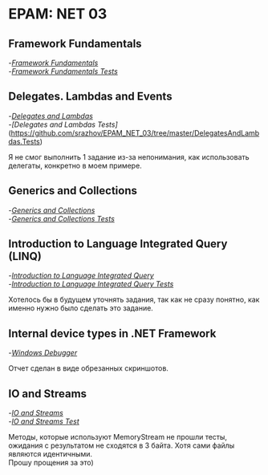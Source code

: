 # EPAM: NET 03

## Framework Fundamentals
-*[Framework Fundamentals](https://github.com/srazhov/EPAM_NET_03/tree/master/FrameworkFundamentals)*  
-*[Framework Fundamentals Tests](https://github.com/srazhov/EPAM_NET_03/tree/master/FrameworkFundamentals.Tests)*  

## Delegates. Lambdas and Events
-*[Delegates and Lambdas](https://github.com/srazhov/EPAM_NET_03/tree/master/DelegatesAndLambdas)*  
-*[Delegates and Lambdas Tests]*(https://github.com/srazhov/EPAM_NET_03/tree/master/DelegatesAndLambdas.Tests)  

Я не смог выполнить 1 задание из-за непонимания, как использовать делегаты, конкретно в моем примере.  

## Generics and Collections
-*[Generics and Collections](https://github.com/srazhov/EPAM_NET_03/tree/master/GenericsAndCollections)*  
-*[Generics and Collections Tests](https://github.com/srazhov/EPAM_NET_03/tree/master/GenericsAndCollections.Tests)*  
  
## Introduction to Language Integrated Query (LINQ)  
-*[Introduction to Language Integrated Query](https://github.com/srazhov/EPAM_NET_03/tree/master/LINQ_Intro)*  
-*[Introduction to Language Integrated Query Tests](https://github.com/srazhov/EPAM_NET_03/tree/master/LINQ_Intro.Tests)*  
  
Хотелось бы в будущем уточнять задания, так как не сразу понятно, как именно нужно было сделать это задание.
  
## Internal device types in .NET Framework
-*[Windows Debugger](https://github.com/srazhov/EPAM_NET_03/tree/master/WinDebugger)*  
  
Отчет сделан в виде обрезанных скриншотов.
  
## IO and Streams  
-*[IO and Streams](https://github.com/srazhov/EPAM_NET_03/tree/master/IOnStreams)*  
-*[IO and Streams Test](https://github.com/srazhov/EPAM_NET_03/tree/master/IOnStreams.Tests)*  

Методы, которые используют MemoryStream не прошли тесты, ожидания с результатом не сходятся в 3 байта. Хотя сами файлы являются идентичными.  
Прошу прощения за это)
